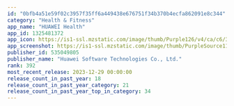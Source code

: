 ```yaml
---
id: "0bfb4a51e59f02c3957f35ff6a449438e676751f34b370b4ecfa862091e8c344"
category: "Health & Fitness"
app_name: "HUAWEI Health"
app_id: 1325481372
app_icon: https://is1-ssl.mzstatic.com/image/thumb/Purple126/v4/ca/c6/35/cac6357f-07d3-c861-fc3c-86cfb0e36b33/healthlogo_app_release-0-1x_U007emarketing-0-4-0-sRGB-85-220.png/1024x1024bb.png
app_screenshot: https://is1-ssl.mzstatic.com/image/thumb/PurpleSource116/v4/f6/13/34/f61334a6-a65e-dace-187f-5e3ad699a695/b55c2c1e-20bd-4c30-8517-80bedc4899dc_1._U5c01_U9762_U9875_U5907_U4efd_2.png/1242x2688bb.png
publisher_id: 535049805
publisher_name: "Huawei Software Technologies Co., Ltd."
rank: 392
most_recent_release: 2023-12-29 00:00:00
release_count_in_past_year: 18
release_count_in_past_year_category: 21
release_count_in_past_year_top_in_category: 34
---
```


